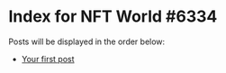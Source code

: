 # Index for NFT World #6334
Posts will be displayed in the order below:

- [Your first post](./001-first.md)

